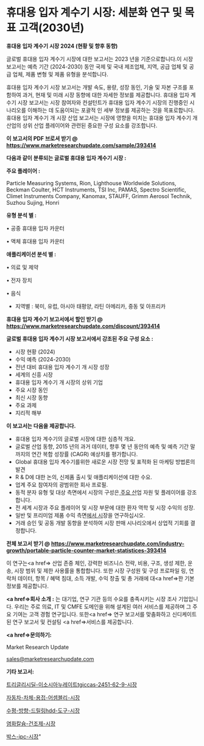 # 휴대용 입자 계수기 시장: 세분화 연구 및 목표 고객(2030년)

<strong>휴대용 입자 계수기 시장 2024 (현황 및 향후 동향)</strong>

글로벌 휴대용 입자 계수기 시장에 대한 보고서는 2023 년을 기준으로합니다.이 시장 보고서는 예측 기간 (2024-2030) 동안 국제 및 국내 제조업체, 지역, 공급 업체 및 공급 업체, 제품 변형 및 제품 유형을 분석합니다.

휴대용 입자 계수기 시장 보고서는 개발 속도, 용량, 성장 동인, 기술 및 자본 구조를 포함하여 과거, 현재 및 미래 시장 동향에 대한 자세한 정보를 제공합니다. 휴대용 입자 계수기 시장 보고서는 시장 참여자와 컨설턴트가 휴대용 입자 계수기 시장의 진행중인 시나리오를 이해하는 데 도움이되는 포괄적 인 세부 정보를 제공하는 것을 목표로합니다. 휴대용 입자 계수기 개 시장 산업 보고서는 시장에 영향을 미치는 휴대용 입자 계수기 개 산업의 상위 산업 플레이어와 관련된 중요한 구성 요소를 강조합니다.



<strong>이 보고서의 PDF 브로셔 받기 @ <a href=https://www.marketresearchupdate.com/sample/393414>https://www.marketresearchupdate.com/sample/393414</a></strong>



<strong>다음과 같이 분류되는 글로벌 휴대용 입자 계수기 시장 :</strong>



<strong>주요 플레이어 :</strong>

Particle Measuring Systems, Rion, Lighthouse Worldwide Solutions, Beckman Coulter, HCT Instruments, TSI Inc, PAMAS, Spectro Scientific, Climet Instruments Company, Kanomax, STAUFF, Grimm Aerosol Technik, Suzhou Sujing, Honri



<strong>유형 분석 별 :</strong>

• 공중 휴대용 입자 카운터

• 액체 휴대용 입자 카운터



<strong>애플리케이션 분석 별 :</strong>

• 의료 및 제약

• 전자 장치

• 음식

<ul>
  <li>지역별 : 북미, 유럽, 아시아 태평양, 라틴 아메리카, 중동 및 아프리카</li>
</ul>


<strong>휴대용 입자 계수기 보고서에서 할인 받기 @ <a href=https://www.marketresearchupdate.com/discount/393414>https://www.marketresearchupdate.com/discount/393414</a></strong>



<strong>글로벌 휴대용 입자 계수기 시장 보고서에서 강조된 주요 구성 요소 :</strong>
<ul>
  <li>시장 현황 (2024)</li>
  <li>수익 예측 (2024-2030)</li>
  <li>전년 대비 휴대용 입자 계수기 개 시장 성장</li>
  <li>세계의 신흥 시장</li>
  <li>휴대용 입자 계수기 개 시장의 상위 기업</li>
  <li>주요 시장 동인</li>
  <li>최신 시장 동향</li>
  <li>주요 과제</li>
  <li>지리적 해부</li>
</ul>


<strong>이 보고서는 다음을 제공합니다.</strong>
<ul>
  <li>휴대용 입자 계수기의 글로벌 시장에 대한 심층적 개요.</li>
  <li>글로벌 산업 동향, 2015 년의 과거 데이터, 향후 몇 년 동안의 예측 및 예측 기간 말까지의 연간 복합 성장률 (CAGR) 예상치를 평가합니다.</li>
  <li>Global 휴대용 입자 계수기를위한 새로운 시장 전망 및 표적화 된 마케팅 방법론의 발견</li>
  <li>R &amp; D에 대한 논의, 신제품 출시 및 애플리케이션에 대한 수요.</li>
  <li>업계 주요 참여자의 광범위한 회사 프로필.</li>
  <li>동적 분자 유형 및 대상 측면에서 시장의 구성은<a href=> 주요 산</a>업 자원 및 플레이어를 강조합니다.</li>
  <li>전 세계 시장과 주요 플레이어 및 시장 부문에 대한 환자 역학 및 시장 수익의 성장.</li>
  <li>일반 및 프리미엄 제품 수익 측면<a href=>에서 시</a>장을 연구하십시오.</li>
  <li>거래 승인 및 공동 개발 동향을 분석하여 시장 판매 시나리오에서 상업적 기회를 결정합니다.</li>
</ul>



<strong>전체 보고서 받기 @ <a href=https://www.marketresearchupdate.com/industry-growth/portable-particle-counter-market-statistices-393414>https://www.marketresearchupdate.com/industry-growth/portable-particle-counter-market-statistices-393414</a></strong>

이 연구는<a href=> 산업 존중</a> 체인, 강력한 비즈니스 전략, 비용, 구조, 생성 제한, 운송, 시장 범위 및 제한 사용률을 통합합니다. 또한 시장 구성원 및 구성 프로파일 링, 연락처 데이터, 항목 / 혜택 침대, 소득 개발, 수익 창출 및 총 거래에 대<a href=>한 기본 </a>정보를 제공합니다.



<strong><a href=>회사 소</a>개 :</strong>
는 대기업, 연구 기관 등의 수요를 충족시키는 시장 조사 기업입니다. 우리는 주로 의료, IT 및 CMFE 도메인을 위해 설계된 여러 서비스를 제공하며 그 주요 기여는 고객 경험 연구입니다. 또한<a href=> 연구 보</a>고서를 맞춤화하고 신디케이트 된 연구 보고서 및 컨설팅 <a href=>서비스</a>를 제공합니다.



<strong><a href=>문의하기:</a></strong>

Market Research Update

sales@marketresearchupdate.com



<strong>기타 보고서:</strong>

<a href=https://www.linkedin.com/pulse/트리글리시딜-이소시아누레이트tgiccas-2451-62-9-시장-경쟁/>트리글리시딜-이소시아누레이트tgiccas-2451-62-9-시장</a>

<a href=https://www.linkedin.com/pulse/자동차-차체-용접-어셈블리-시장-현재-및-미래-성장-2029-survey-spotlight-pro-24-analysis-edlxf/>자동차-차체-용접-어셈블리-시장</a>

<a href=https://www.linkedin.com/pulse/수평-방향-드릴링hdd-도구-시장-진입-전략-및-위험-평가2029년-hu3vf/>수평-방향-드릴링hdd-도구-시장</a>

<a href=https://www.linkedin.com/pulse/염화칼슘-건조제-시장-진입-전략-및-위험-평가2030년-analytics-avenue-adventures-24-ana-jjdrf/>염화칼슘-건조제-시장</a>

<a href=https://www.linkedin.com/pulse/박스-ipc-시장-세분화-연구-및-목표-고객2029년-consumer-connection-chronicles-24--3tzff/>박스-ipc-시장</a>"
